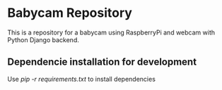 # Babycam Repository
This is a repository for a babycam using RaspberryPi and webcam with Python Django backend.

## Dependencie installation for development
Use *pip -r requirements.txt* to install dependencies
